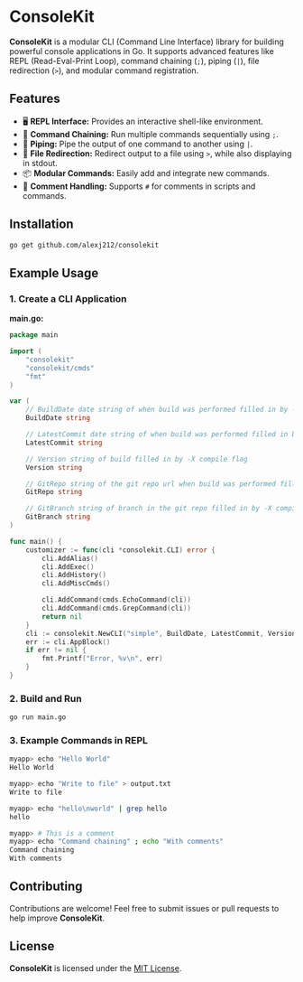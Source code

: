 # ConsoleKit

**ConsoleKit** is a modular CLI (Command Line Interface) library for building powerful console applications in Go. It supports advanced features like REPL (Read-Eval-Print Loop), command chaining (`;`), piping (`|`), file redirection (`>`), and modular command registration.

## Features
- 🖥️ **REPL Interface:** Provides an interactive shell-like environment.
- 🔗 **Command Chaining:** Run multiple commands sequentially using `;`.
- 🚦 **Piping:** Pipe the output of one command to another using `|`.
- 📁 **File Redirection:** Redirect output to a file using `>`, while also displaying in stdout.
- 📦 **Modular Commands:** Easily add and integrate new commands.
- 💬 **Comment Handling:** Supports `#` for comments in scripts and commands.

## Installation
```sh
go get github.com/alexj212/consolekit
```

## Example Usage

### **1. Create a CLI Application**

**main.go:**
```go
package main

import (
	"consolekit"
	"consolekit/cmds"
	"fmt"
)

var (
	// BuildDate date string of when build was performed filled in by -X compile flag
	BuildDate string

	// LatestCommit date string of when build was performed filled in by -X compile flag
	LatestCommit string

	// Version string of build filled in by -X compile flag
	Version string

	// GitRepo string of the git repo url when build was performed filled in by -X compile flag
	GitRepo string

	// GitBranch string of branch in the git repo filled in by -X compile flag
	GitBranch string
)

func main() {
	customizer := func(cli *consolekit.CLI) error {
		cli.AddAlias()
		cli.AddExec()
		cli.AddHistory()
		cli.AddMiscCmds()

		cli.AddCommand(cmds.EchoCommand(cli))
		cli.AddCommand(cmds.GrepCommand(cli))
		return nil
	}
	cli := consolekit.NewCLI("simple", BuildDate, LatestCommit, Version, GitRepo, GitBranch, customizer)
	err := cli.AppBlock()
	if err != nil {
		fmt.Printf("Error, %v\n", err)
	}
}

```

### **2. Build and Run**
```sh
go run main.go
```

### **3. Example Commands in REPL**
```sh
myapp> echo "Hello World"
Hello World

myapp> echo "Write to file" > output.txt
Write to file

myapp> echo "hello\nworld" | grep hello
hello

myapp> # This is a comment
myapp> echo "Command chaining" ; echo "With comments"
Command chaining
With comments
```

## Contributing
Contributions are welcome! Feel free to submit issues or pull requests to help improve **ConsoleKit**.

## License
**ConsoleKit** is licensed under the [MIT License](LICENSE).
